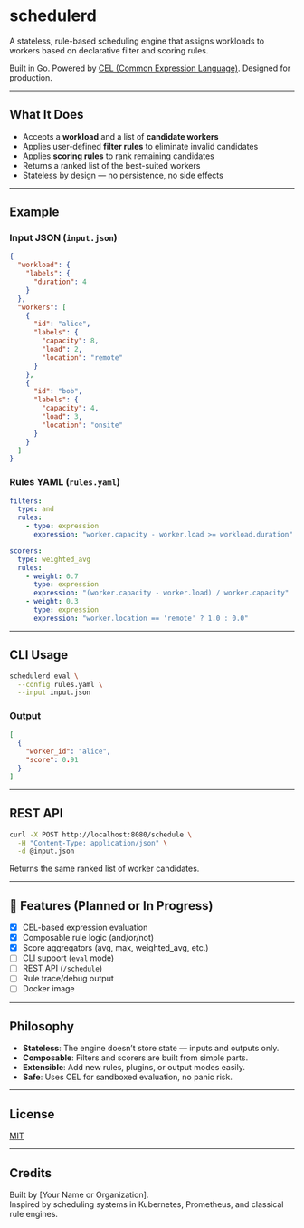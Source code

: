 # schedulerd

A stateless, rule-based scheduling engine that assigns workloads to workers based on declarative filter and scoring rules.

Built in Go. Powered by [CEL (Common Expression Language)](https://opensource.google/projects/cel). Designed for production.

---

## What It Does

- Accepts a **workload** and a list of **candidate workers**
- Applies user-defined **filter rules** to eliminate invalid candidates
- Applies **scoring rules** to rank remaining candidates
- Returns a ranked list of the best-suited workers
- Stateless by design — no persistence, no side effects

---

## Example

### Input JSON (`input.json`)
```json
{
  "workload": {
    "labels": {
      "duration": 4
    }
  },
  "workers": [
    {
      "id": "alice",
      "labels": {
        "capacity": 8,
        "load": 2,
        "location": "remote"
      }
    },
    {
      "id": "bob",
      "labels": {
        "capacity": 4,
        "load": 3,
        "location": "onsite"
      }
    }
  ]
}
```

### Rules YAML (`rules.yaml`)
```yaml
filters:
  type: and
  rules:
    - type: expression
      expression: "worker.capacity - worker.load >= workload.duration"

scorers:
  type: weighted_avg
  rules:
    - weight: 0.7
      type: expression
      expression: "(worker.capacity - worker.load) / worker.capacity"
    - weight: 0.3
      type: expression
      expression: "worker.location == 'remote' ? 1.0 : 0.0"
```

---

## CLI Usage

```bash
schedulerd eval \
  --config rules.yaml \
  --input input.json
```

### Output
```json
[
  {
    "worker_id": "alice",
    "score": 0.91
  }
]
```

---

## REST API

```bash
curl -X POST http://localhost:8080/schedule \
  -H "Content-Type: application/json" \
  -d @input.json
```

Returns the same ranked list of worker candidates.

---

## 📄 Features (Planned or In Progress)

- [x] CEL-based expression evaluation
- [x] Composable rule logic (and/or/not)
- [x] Score aggregators (avg, max, weighted_avg, etc.)
- [ ] CLI support (`eval` mode)
- [ ] REST API (`/schedule`)
- [ ] Rule trace/debug output
- [ ] Docker image

---

## Philosophy

- **Stateless**: The engine doesn’t store state — inputs and outputs only.
- **Composable**: Filters and scorers are built from simple parts.
- **Extensible**: Add new rules, plugins, or output modes easily.
- **Safe**: Uses CEL for sandboxed evaluation, no panic risk.

---

## License

[MIT](./LICENSE)

---

## Credits

Built by [Your Name or Organization].  
Inspired by scheduling systems in Kubernetes, Prometheus, and classical rule engines.

